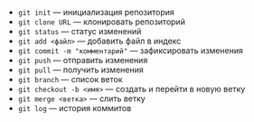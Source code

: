 - `git init` — инициализация репозитория
- `git clone URL` — клонировать репозиторий
- `git status` — статус изменений
- `git add <файл>` — добавить файл в индекс
- `git commit -m "комментарий"` — зафиксировать изменения
- `git push` — отправить изменения
- `git pull` — получить изменения
- `git branch` — список веток
- `git checkout -b <имя>` — создать и перейти в новую ветку
- `git merge <ветка>` — слить ветку
- `git log` — история коммитов